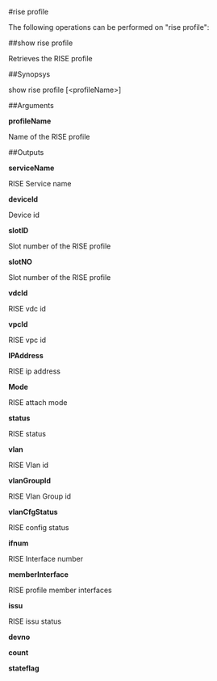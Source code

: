 #rise profile

The following operations can be performed on "rise profile":


##show rise profile

Retrieves the RISE profile


##Synopsys

show rise profile [&lt;profileName>]


##Arguments

<b>profileName</b>
Name of the RISE profile



##Outputs

<b>serviceName</b>
RISE Service name

<b>deviceId</b>
Device id

<b>slotID</b>
Slot number of the RISE profile

<b>slotNO</b>
Slot number of the RISE profile

<b>vdcId</b>
RISE vdc id

<b>vpcId</b>
RISE vpc id

<b>IPAddress</b>
RISE ip address

<b>Mode</b>
RISE attach mode

<b>status</b>
RISE status

<b>vlan</b>
RISE Vlan id

<b>vlanGroupId</b>
RISE Vlan Group id

<b>vlanCfgStatus</b>
RISE config status

<b>ifnum</b>
RISE Interface number

<b>memberInterface</b>
RISE profile member interfaces

<b>issu</b>
RISE issu status

<b>devno</b>

<b>count</b>

<b>stateflag</b>



